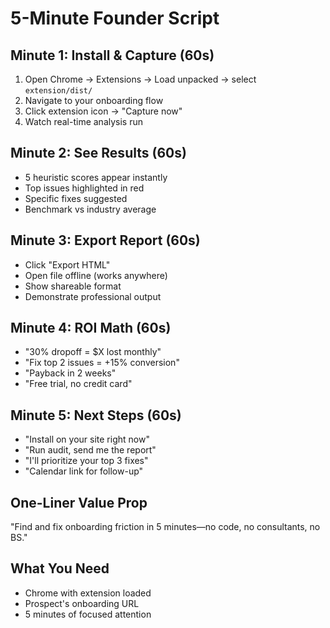 # 5-Minute Founder Script

## Minute 1: Install & Capture (60s)
1. Open Chrome → Extensions → Load unpacked → select `extension/dist/`
2. Navigate to your onboarding flow
3. Click extension icon → "Capture now"
4. Watch real-time analysis run

## Minute 2: See Results (60s)
- 5 heuristic scores appear instantly
- Top issues highlighted in red
- Specific fixes suggested
- Benchmark vs industry average

## Minute 3: Export Report (60s)
- Click "Export HTML"
- Open file offline (works anywhere)
- Show shareable format
- Demonstrate professional output

## Minute 4: ROI Math (60s)
- "30% dropoff = $X lost monthly"
- "Fix top 2 issues = +15% conversion"
- "Payback in 2 weeks"
- "Free trial, no credit card"

## Minute 5: Next Steps (60s)
- "Install on your site right now"
- "Run audit, send me the report"
- "I'll prioritize your top 3 fixes"
- "Calendar link for follow-up"

## One-Liner Value Prop
"Find and fix onboarding friction in 5 minutes—no code, no consultants, no BS."

## What You Need
- Chrome with extension loaded
- Prospect's onboarding URL
- 5 minutes of focused attention